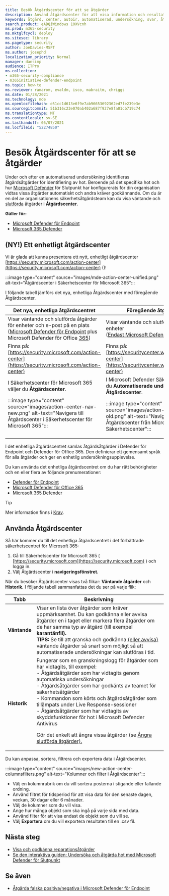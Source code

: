 ```yaml
---
title: Besök Åtgärdscenter för att se åtgärder
description: Använd åtgärdscenter för att visa information och resultat efter en automatiserad undersökning
keywords: åtgärd, center, autoir, automatiserad, undersökning, svar, åtgärd
search.product: eADQiWindows 10XVcnh
ms.prod: m365-security
ms.mktglfcycl: deploy
ms.sitesec: library
ms.pagetype: security
author: JoeDavies-MSFT
ms.author: josephd
localization_priority: Normal
manager: dansimp
audience: ITPro
ms.collection:
- m365-security-compliance
- m365initiative-defender-endpoint
ms.topic: how-to
ms.reviewer: ramarom, evaldm, isco, mabraitm, chriggs
ms.date: 01/28/2021
ms.technology: mde
ms.openlocfilehash: e51cc1d613e6f9e7ab96653692362ed7fe239e3e
ms.sourcegitcommit: 51b316c23e070ab402a687f927e8fa01cb719c74
ms.translationtype: MT
ms.contentlocale: sv-SE
ms.lasthandoff: 05/07/2021
ms.locfileid: "52274850"
---
```

# <a name="visit-the-action-center-to-see-remediation-actions"></a>Besök Åtgärdscenter för att se åtgärder

Under och efter en automatiserad undersökning identifieras åtgärdsåtgärder för identifiering av hot. Beroende på det specifika hot och hur [Microsoft Defender](https://docs.microsoft.com/windows/security/threat-protection) för Slutpunkt har konfigurerats för din organisation vidtas vissa åtgärder automatiskt och andra kräver godkännande. Om du är en del av organisationens säkerhetsåtgärdsteam kan du visa väntande och [slutförda](manage-auto-investigation.md#remediation-actions) åtgärder i **Åtgärdscenter.** 


**Gäller för:**
- [Microsoft Defender för Endpoint](https://go.microsoft.com/fwlink/p/?linkid=2154037)
- [Microsoft 365 Defender](https://go.microsoft.com/fwlink/?linkid=2118804)

## <a name="new-a-unified-action-center"></a>(NY!) Ett enhetligt åtgärdscenter


Vi är glada att kunna presentera ett nytt, enhetligt åtgärdscenter [https://security.microsoft.com/action-center](https://security.microsoft.com/action-center) ()!

:::image type="content" source="images/mde-action-center-unified.png" alt-text="Åtgärdscenter i Säkerhetscenter för Microsoft 365":::

I följande tabell jämförs det nya, enhetliga Åtgärdscenter med föregående Åtgärdscenter.

|Det nya, enhetliga åtgärdscentret  |Föregående åtgärdscenter  |
|---------|---------|
|Visar väntande och slutförda åtgärder för enheter och e-post på en plats <br/>([Microsoft Defender för Endpoint](microsoft-defender-endpoint.md) plus Microsoft Defender för Office [365](https://docs.microsoft.com/microsoft-365/security/office-365-security/office-365-atp))|Visar väntande och slutförda åtgärder för enheter <br/> ([Endast Microsoft Defender för slutpunkt)](microsoft-defender-endpoint.md)   |
|Finns på:<br/>[https://security.microsoft.com/action-center](https://security.microsoft.com/action-center)         |Finns på:<br/>[https://securitycenter.windows.com/action-center](https://securitycenter.windows.com/action-center)     |
| I Säkerhetscenter för Microsoft 365 väljer du **Åtgärdscenter**. <p>:::image type="content" source="images/action-center-nav-new.png" alt-text="Navigera till Åtgärdscenter i Säkerhetscenter för Microsoft 365"::: | I Microsoft Defender Säkerhetscenter väljer du **Automatiserade undersökningar**  >  **Åtgärdscenter**. <p>:::image type="content" source="images/action-center-nav-old.png" alt-text="Navigera till Åtgärdscenter från Microsoft Defender Säkerhetscenter":::  |

I det enhetliga åtgärdscentret samlas åtgärdsåtgärder i Defender för Endpoint och Defender för Office 365. Den definierar ett gemensamt språk för alla åtgärder och ger en enhetlig undersökningsupplevelse. 

Du kan använda det enhetliga åtgärdscentret om du har rätt behörigheter och en eller flera av följande prenumerationer:
- [Defender för Endpoint](microsoft-defender-endpoint.md)
- [Microsoft Defender för Office 365](https://docs.microsoft.com/microsoft-365/security/office-365-security/office-365-atp)
- [Microsoft 365 Defender](https://docs.microsoft.com/microsoft-365/security/mtp/microsoft-threat-protection) 

> [!TIP]
> Mer information finns i [Krav](https://docs.microsoft.com/microsoft-365/security/mtp/prerequisites).

## <a name="using-the-action-center"></a>Använda Åtgärdscenter

Så här kommer du till det enhetliga åtgärdscentret i det förbättrade säkerhetscentret för Microsoft 365:
1. Gå till Säkerhetscenter för Microsoft 365 ( [https://security.microsoft.com](https://security.microsoft.com) ) och logga in.
2. Välj Åtgärdscenter i **navigeringsfönstret.** 

När du besöker Åtgärdscenter visas två flikar: **Väntande åtgärder** och **Historik.** I följande tabell sammanfattas det du ser på varje flik:

|Tabb  |Beskrivning  |
|---------|---------|
|**Väntande**     | Visar en lista över åtgärder som kräver uppmärksamhet. Du kan godkänna eller avvisa åtgärder en i taget eller markera flera åtgärder om de har samma typ av åtgärd (till exempel **karantänfil).** <br/>**TIPS:** Se till att granska och godkänna [(eller avvisa)](manage-auto-investigation.md) väntande åtgärder så snart som möjligt så att automatiserade undersökningar kan slutföras i tid. |
|**Historik**     | Fungerar som en granskningslogg för åtgärder som har vidtagits, till exempel: <br/>- Åtgärdsåtgärder som har vidtagits genom automatiska undersökningar <br>- Åtgärdsåtgärder som har godkänts av teamet för säkerhetsåtgärder  <br/>- Kommandon som körts och åtgärdsåtgärder som tillämpats under Live Response-sessioner  <br/>- Åtgärdsåtgärder som har vidtagits av skyddsfunktioner för hot i Microsoft Defender Antivirus  <p>Gör det enkelt att ångra vissa åtgärder (se [Ångra slutförda åtgärder).](manage-auto-investigation.md#undo-completed-actions)       |

Du kan anpassa, sortera, filtrera och exportera data i Åtgärdscenter.

:::image type="content" source="images/new-action-center-columnsfilters.png" alt-text="Kolumner och filter i Åtgärdscenter":::

- Välj en kolumnrubrik om du vill sortera posterna i stigande eller fallande ordning.
- Använd filtret för tidsperiod för att visa data för den senaste dagen, veckan, 30 dagar eller 6 månader.
- Välj de kolumner som du vill visa.
- Ange hur många objekt som ska ingå på varje sida med data.
- Använd filter för att visa endast de objekt som du vill se.
- Välj **Exportera** om du vill exportera resultaten till en .csv fil. 

## <a name="next-steps"></a>Nästa steg

- [Visa och godkänna reparationsåtgärder](manage-auto-investigation.md)
- [Se den interaktiva guiden: Undersöka och åtgärda hot med Microsoft Defender för Slutpunkt](https://aka.ms/MDATP-IR-Interactive-Guide)
 
## <a name="see-also"></a>Se även

- [Åtgärda falska positiva/negativa i Microsoft Defender för Endpoint](defender-endpoint-false-positives-negatives.md)
